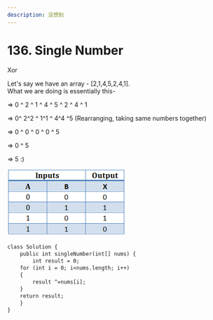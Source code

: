 ```yaml
---
description: 没想到
---
```


# 136. Single Number

Xor

Let's say we have an array - \[2,1,4,5,2,4,1].\
What we are doing is essentially this-

\=> 0 ^ 2 ^ 1 ^ 4 ^ 5 ^ 2 ^ 4 ^ 1

\=> 0^ 2^2 ^ 1^1 ^ 4^4 ^5 (Rearranging, taking same numbers together)

\=> 0 ^ 0 ^ 0 ^ 0 ^ 5

\=> 0 ^ 5

\=> 5 :)

![](<../../../.gitbook/assets/image (27).png>)

```
class Solution {
    public int singleNumber(int[] nums) {
        int result = 0;
    for (int i = 0; i<nums.length; i++)
    {
		result ^=nums[i];
    }
	return result;
    }
}
```
